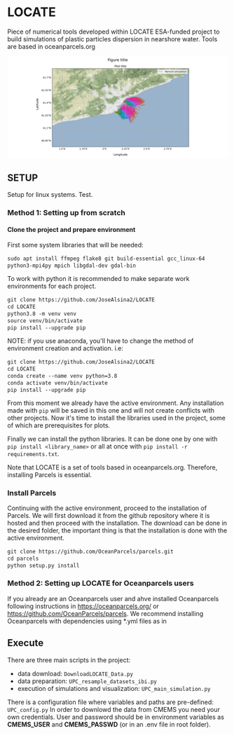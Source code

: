 # LOCATE

Piece of numerical tools developed within LOCATE ESA-funded project to build simulations of plastic particles dispersion in nearshore water. Tools are based in oceanparcels.org

![Particles trajectories generated with LOCATE project](plots/sample_simulation/sample_simulation.jpg)

## SETUP
Setup for linux systems. Test.

### Method 1: Setting up from scratch

#### Clone the project and prepare environment
First some system libraries that will be needed:
``` 
sudo apt install ffmpeg flake8 git build-essential gcc_linux-64 python3-mpi4py mpich libgdal-dev gdal-bin
```

To work with python it is recommended to make separate work environments for each project. 
``` 
git clone https://github.com/JoseAlsina2/LOCATE
cd LOCATE
python3.8 -m venv venv
source venv/bin/activate
pip install --upgrade pip
``` 
NOTE: if you use anaconda, you'll have to change the method of environment creation and activation. i.e:

``` 
git clone https://github.com/JoseAlsina2/LOCATE
cd LOCATE
conda create --name venv python=3.8
conda activate venv/bin/activate
pip install --upgrade pip
``` 

From this moment we already have the active environment. Any installation made with `pip` will be saved in this one and will not create conflicts with other projects.
Now it's time to install the libraries used in the project, some of which are prerequisites for plots.

Finally we can install the python libraries. It can be done one by one with `pip install <library_name>` or all at once with `pip install -r requirements.txt`.

Note that LOCATE is a set of tools based in oceanparcels.org. Therefore, installing Parcels is essential.

### Install Parcels

Continuing with the active environment, proceed to the installation of Parcels. We will first download it from the github repository where it is hosted and then proceed with the installation.
The download can be done in the desired folder, the important thing is that the installation is done with the active environment.

``` 
git clone https://github.com/OceanParcels/parcels.git
cd parcels
python setup.py install
```

### Method 2: Setting up LOCATE for Oceanparcels users

If you already are an Oceanparcels user and ahve installed Oceanparcels following instructions in https://oceanparcels.org/ or https://github.com/OceanParcels/parcels. We recommend installing Oceanparcels with dependencies using *.yml files as in  

## Execute

There are three main scripts in the project:
- data download: `DownloadLOCATE_Data.py`
- data preparation: `UPC_resample_datasets_ibi.py` 
- execution of simulations and visualization: `UPC_main_simulation.py`

There is a configuration file where variables and paths are pre-defined: `UPC_config.py`
In order to downlowd the data from CMEMS you need your own credentials. User and password should be in environment variables as **CMEMS_USER** and **CMEMS_PASSWD** (or in an .env file in root folder).

